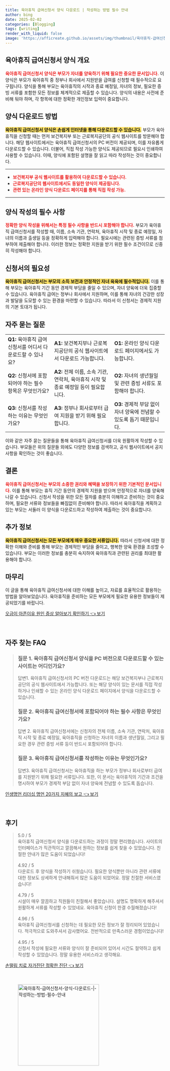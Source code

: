 ```yaml
---
title: 육아휴직 급여신청서 양식 다운로드 | 작성하는 방법 필수 안내
author: bing
date: 2025-02-02
categories: [Blogging]
tags: [writing]
render_with_liquid: false
image: 'https://afficreate.github.io/assets/img/thumbnail/육아휴직-급여신청서-양식-다운로드-|-작성하는-방법-필수-안내.webp'
---
```



<h2 id='육아휴직 급여신청서 양식 개요'>육아휴직 급여신청서 양식 개요</h2>

<p><b><span style="color: #ee2323;">육아휴직 급여신청서 양식은 부모가 자녀를 양육하기 위해 필요한 중요한 문서입니다.</span></b> 이 양식은 부모가 육아휴직 중 정부나 회사에서 지원받을 급여를 신청할 때 필수적으로 요구됩니다. 양식을 통해 부모는 육아휴직의 시작과 종료 예정일, 자녀의 정보, 필요한 증빙 서류를 포함한 모든 정보를 체계적으로 제출할 수 있습니다. 양식의 내용은 사전에 준비해 둬야 하며, 각 항목에 대한 정확한 개인정보 입력이 중요합니다.</p>

<h2 id='양식 다운로드 방법'>양식 다운로드 방법</h2>

<p><b><span style="background-color: #ffe066;">육아휴직 급여신청서 양식은 손쉽게 인터넷을 통해 다운로드할 수 있습니다.</span></b> 부모가 육아휴직을 신청할 때는 먼저 보건복지부 또는 근로복지공단의 공식 웹사이트를 방문해야 합니다. 해당 웹사이트에서는 육아휴직 급여신청서의 PC 버전이 제공되며, 이를 자유롭게 다운로드할 수 있습니다. 더불어, 직접 작성 가능한 양식도 제공되므로 필요시 인쇄하여 사용할 수 있습니다. 이때, 양식에 포함된 설명을 잘 읽고 따라 작성하는 것이 중요합니다.</p>

<hr />

<ul>
    <li><b><span style="color: #ee2323;">보건복지부 공식 웹사이트를 활용하여 다운로드할 수 있습니다.</span></b></li>
    <li><b><span style="color: #ee2323;">근로복지공단의 웹사이트에서도 동일한 양식이 제공됩니다.</span></b></li>
    <li><b><span style="color: #ee2323;">관련 있는 온라인 양식 다운로드 페이지를 통해 직접 작성 가능.</span></b></li>
</ul>

<hr />

<h2 id='양식 작성의 필수 사항'>양식 작성의 필수 사항</h2>

<p><b><span style="color: #ee2323;">정확한 양식 작성을 위해서는 특정 필수 사항을 반드시 포함해야 합니다.</span></b> 부모가 육아휴직 급여신청서를 작성할 때, 이름, 소속 기관, 연락처, 육아휴직 시작 및 종료 예정일, 자녀의 이름과 출생일 등을 정확하게 입력해야 합니다. 필요시에는 관련된 증빙 서류를 첨부하여 제출해야 합니다. 이러한 정보는 정확한 지원을 받기 위한 필수 조건이므로 신중히 작성해야 합니다.</p>

<h2 id='신청서의 필요성'>신청서의 필요성</h2>

<p><b><span style="background-color: #ffe066;">육아휴직 급여신청서는 부모의 소득 보전과 안정적인 자녀 육육에 필수적입니다.</span></b> 이를 통해 부모는 육아휴직 기간 동안 경제적 부담을 줄일 수 있으며, 자녀 양육에 더욱 집중할 수 있습니다. 육아휴직 급여는 정부나 회사에서 지원하며, 이를 통해 자녀의 건강한 성장과 발달을 도모할 수 있는 환경을 마련할 수 있습니다. 따라서 이 신청서는 경제적 지원의 기본 토대가 됩니다.</p>

<h2 id='자주 묻는 질문'>자주 묻는 질문</h2>

<table>
    <tr>
        <td><b>Q1:</b> 육아휴직 급여신청서를 어디서 다운로드할 수 있나요?</td>
        <td><b>A1:</b> 보건복지부나 근로복지공단의 공식 웹사이트에서 다운로드 가능합니다.</td>
        <td><b>O1:</b> 온라인 양식 다운로드 페이지에서도 가능합니다.</td>
    </tr>
    <tr>
        <td><b>Q2:</b> 신청서에 포함되어야 하는 필수 항목은 무엇인가요?</td>
        <td><b>A2:</b> 전체 이름, 소속 기관, 연락처, 육아휴직 시작 및 종료 예정일 등이 필요합니다.</td>
        <td><b>O2:</b> 자녀의 생년월일 및 관련 증빙 서류도 포함해야 합니다.</td>
    </tr>
    <tr>
        <td><b>Q3:</b> 신청서를 작성하는 이유는 무엇인가요?</td>
        <td><b>A3:</b> 정부나 회사로부터 급여 지원을 받기 위해 필요합니다.</td>
        <td><b>O3:</b> 경제적 부담 없이 자녀 양육에 전념할 수 있도록 돕기 때문입니다.</td>
    </tr>
</table>

<p>이와 같은 자주 묻는 질문들을 통해 육아휴직 급여신청서를 더욱 원활하게 작성할 수 있습니다. 부모들은 위의 질문들 외에도 다양한 정보를 검색하고, 공식 웹사이트에서 공지사항을 확인하는 것이 좋습니다.</p>

<h2 id='결론'>결론</h2>

<p><b><span style="color: #ee2323;">육아휴직 급여신청서는 부모의 소중한 권리와 혜택을 보장하기 위한 기본적인 문서입니다.</span></b> 이를 통해 부모는 휴직 기간 동안의 경제적 지원을 받으며 안정적으로 자녀를 양육해 나갈 수 있습니다. 신청서 작성을 위한 모든 절차를 충분히 이해하고 준비하는 것이 중요하며, 필요한 서류와 정보들을 빠짐없이 준비해야 합니다. 따라서 육아휴직을 계획하고 있는 부모는 서둘러 이 양식을 다운로드하고 작성하여 제출하는 것이 중요합니다.</p>

<h2 id='추가 정보'>추가 정보</h2>

<p><b><span style="background-color: #ffe066;">육아휴직 급여신청서는 모든 부모에게 매우 중요한 서류입니다.</span></b> 따라서 신청서에 대한 정확한 이해와 준비를 통해 부모는 경제적인 부담을 줄이고, 행복한 양육 환경을 조성할 수 있습니다. 부모는 이러한 정보를 충분히 숙지하여 육아휴직과 관련된 권리를 최대한 활용해야 합니다.</p>

<h2 id='마무리'>마무리</h2>

<p>이 글을 통해 육아휴직 급여신청서에 대한 이해를 높이고, 자료를 효율적으로 활용하는 방법을 알아보았습니다. 육아휴직을 준비하는 모든 부모에게 필요한 유용한 정보들이 제공되었기를 바랍니다.</p>


<p><a class="click-button" title="오금이 아픈이유 원인 증상 알아보기 확인하기" href="https://afficreate.github.io/posts/%EC%98%A4%EA%B8%88%EC%9D%B4-%EC%95%84%ED%94%88%EC%9D%B4%EC%9C%A0-%EC%9B%90%EC%9D%B8-%EC%A6%9D%EC%83%81-%EC%95%8C%EC%95%84%EB%B3%B4%EA%B8%B0-%ED%99%95%EC%9D%B8%ED%95%98%EA%B8%B0/" rel="dofollow">오금이 아픈이유 원인 증상 알아보기 확인하기 👈 보기</a></p><br>
<h2 id='자주_찾는_FAQ'>자주 찾는 FAQ</h2>
<div itemscope="" itemtype="https://schema.org/FAQPage"> 
<blockquote> 
<div itemscope="" itemprop="mainEntity" itemtype="https://schema.org/Question"> 
<h3 itemprop="name">질문 1. 육아휴직 급여신청서 양식을 PC 버전으로 다운로드할 수 있는 사이트는 어디인가요?</h3> 
<div itemscope="" itemprop="acceptedAnswer" itemtype="https://schema.org/Answer"> 
<span itemprop="text"> 
<p>답변1. 육아휴직 급여신청서의 PC 버전 다운로드는 해당 보건복지부나 근로복지공단의 공식 웹사이트에서 가능합니다. 또는 해당 양식이 있는 문서를 직접 작성하거나 인쇄할 수 있는 온라인 양식 다운로드 페이지에서 양식을 다운로드할 수 있습니다.</p> 
</span> 
</div> 
</div> 
<div itemscope="" itemprop="mainEntity" itemtype="https://schema.org/Question"> 
<h3 itemprop="name">질문 2. 육아휴직 급여신청서에 포함되어야 하는 필수 사항은 무엇인가요?</h3> 
<div itemscope="" itemprop="acceptedAnswer" itemtype="https://schema.org/Answer"> 
<span itemprop="text"> 
<p>답변 2. 육아휴직 급여신청서에는 신청자의 전체 이름, 소속 기관, 연락처, 육아휴직 시작 및 종료 예정일, 육아휴직을 신청하는 자녀의 이름과 생년월일, 그리고 필요한 경우 관련 증빙 서류 등이 반드시 포함되어야 합니다.</p> 
</span> 
</div> 
</div> 
<div itemscope="" itemprop="mainEntity" itemtype="https://schema.org/Question"> 
<h3 itemprop="name">질문 3. 육아휴직 급여신청서를 작성하는 이유는 무엇인가요?</h3> 
<div itemscope="" itemprop="acceptedAnswer" itemtype="https://schema.org/Answer"> 
<span itemprop="text"> 
<p>답변3. 육아휴직 급여신청서는 육아휴직을 하는 부모가 정부나 회사로부터 급여를 지원받기 위해 필요한 서류입니다. 또한, 이 문서는 육아휴직의 기간과 조건을 명시하여 부모가 경제적 부담 없이 자녀 양육에 전념할 수 있도록 돕습니다.</p> 
</span> 
</div> 
</div> 
</blockquote> 
</div>
<p><a class="click-button" title="인생명언 리더십 명언 20가지 지혜의 보고" href="https://afficreate.github.io/posts/%EC%9D%B8%EC%83%9D%EB%AA%85%EC%96%B8-%EB%A6%AC%EB%8D%94%EC%8B%AD-%EB%AA%85%EC%96%B8-20%EA%B0%80%EC%A7%80-%EC%A7%80%ED%98%9C%EC%9D%98-%EB%B3%B4%EA%B3%A0/" rel="dofollow">인생명언 리더십 명언 20가지 지혜의 보고 👈 보기</a></p><br>
<h2 id='후기'>후기</h2>
<div itemscope itemtype="https://schema.org/Product">
  <blockquote>
  <div itemprop="review" itemscope itemtype="https://schema.org/Review">
      <div itemprop="reviewRating" itemscope itemtype="https://schema.org/Rating"> <span itemprop="ratingValue">5.0</span> / <span itemprop="bestRating">5</span> </div>
      <span itemprop="reviewBody">육아휴직 급여신청서 양식을 다운로드하는 과정이 정말 편리했습니다. 사이트의 인터페이스가 직관적이고 깔끔해서 원하는 정보를 쉽게 찾을 수 있었습니다. 친절한 안내가 많은 도움이 되었습니다!</span>
  </div>
  <br>
  <div itemprop="review" itemscope itemtype="https://schema.org/Review">
      <div itemprop="reviewRating" itemscope itemtype="https://schema.org/Rating"> <span itemprop="ratingValue">4.92</span> / <span itemprop="bestRating">5</span> </div>
      <span itemprop="reviewBody">다운로드 후 양식을 작성하기 쉬웠습니다. 필요한 양식뿐만 아니라 관련 서류에 대한 정보도 상세하게 안내해줘서 많은 도움이 되었어요. 정말 친절한 서비스였습니다!</span>
  </div>
  <br>
  <div itemprop="review" itemscope itemtype="https://schema.org/Review">
      <div itemprop="reviewRating" itemscope itemtype="https://schema.org/Rating"> <span itemprop="ratingValue">4.79</span> / <span itemprop="bestRating">5</span> </div>
      <span itemprop="reviewBody">시설이 매우 깔끔하고 직원들이 친절해서 좋았습니다. 설명도 명확하게 해주셔서 원활하게 서류를 작성할 수 있었네요. 육아휴직 신청이 한결 수월해졌습니다!</span>
  </div>
  <br>
  <div itemprop="review" itemscope itemtype="https://schema.org/Review">
      <div itemprop="reviewRating" itemscope itemtype="https://schema.org/Rating"> <span itemprop="ratingValue">4.96</span> / <span itemprop="bestRating">5</span> </div>
      <span itemprop="reviewBody">육아휴직 급여신청서를 신청하는 데 필요한 모든 정보가 잘 정리되어 있었습니다. 적극적으로 도와주셔서 감사했어요. 전반적으로 만족스러운 경험이었습니다!</span>
  </div>
  <br>
  <div itemprop="review" itemscope itemtype="https://schema.org/Review">
      <div itemprop="reviewRating" itemscope itemtype="https://schema.org/Rating"> <span itemprop="ratingValue">4.95</span> / <span itemprop="bestRating">5</span> </div>
      <span itemprop="reviewBody">신청서 작성에 필요한 서류와 양식이 잘 준비되어 있어서 시간도 절약하고 쉽게 작성할 수 있었습니다. 정말 유용한 서비스라고 생각해요.</span>
  </div>
  </blockquote>
</div>
<p><a class="click-button" title="손떨림 치료 자가진단 정확한 진단" href="https://afficreate.github.io/posts/%EC%86%90%EB%96%A8%EB%A6%BC-%EC%B9%98%EB%A3%8C-%EC%9E%90%EA%B0%80%EC%A7%84%EB%8B%A8-%EC%A0%95%ED%99%95%ED%95%9C-%EC%A7%84%EB%8B%A8/" rel="dofollow">손떨림 치료 자가진단 정확한 진단 👈 보기</a></p><br>
<figure class="image"><img src="https://afficreate.github.io/assets/img/thumbnail/육아휴직-급여신청서-양식-다운로드-|-작성하는-방법-필수-안내.webp" alt="육아휴직-급여신청서-양식-다운로드-|-작성하는-방법-필수-안내" width="256" height="256"></figure>